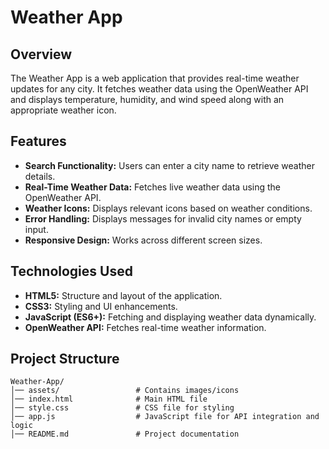 # Weather App

## Overview
The Weather App is a web application that provides real-time weather updates for any city. It fetches weather data using the OpenWeather API and displays temperature, humidity, and wind speed along with an appropriate weather icon.

## Features
- **Search Functionality:** Users can enter a city name to retrieve weather details.
- **Real-Time Weather Data:** Fetches live weather data using the OpenWeather API.
- **Weather Icons:** Displays relevant icons based on weather conditions.
- **Error Handling:** Displays messages for invalid city names or empty input.
- **Responsive Design:** Works across different screen sizes.

## Technologies Used
- **HTML5:** Structure and layout of the application.
- **CSS3:** Styling and UI enhancements.
- **JavaScript (ES6+):** Fetching and displaying weather data dynamically.
- **OpenWeather API:** Fetches real-time weather information.

## Project Structure
```
Weather-App/
│── assets/                 # Contains images/icons
│── index.html              # Main HTML file
│── style.css               # CSS file for styling
│── app.js                  # JavaScript file for API integration and logic
│── README.md               # Project documentation
```


